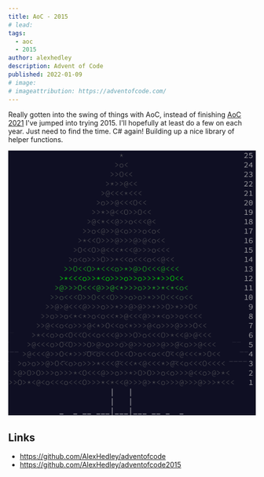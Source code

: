 ```yaml
---
title: AoC - 2015
# lead:
tags:
  - aoc
  - 2015
author: alexhedley
description: Advent of Code
published: 2022-01-09
# image:
# imageattribution: https://adventofcode.com/
---
```


<!-- # Advent of Code - 2015 -->

<?# Markdown ?>
<?!^ "./../includes/posts/aoc.md" /?>
<?#/ Markdown ?>

Really gotten into the swing of things with AoC, instead of finishing [AoC 2021](aoc-2021) I've jumped into trying 2015. I'll hopefully at least do a few on each year. Just need to find the time. C# again! Building up a nice library of helper functions.

![2015](images/aoc/aoc_2015.png "2015")

## Links

- https://github.com/AlexHedley/adventofcode
- https://github.com/AlexHedley/adventofcode2015
